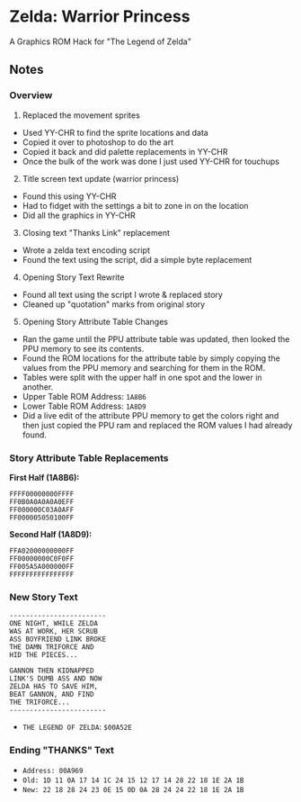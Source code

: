 # Zelda: Warrior Princess
A Graphics ROM Hack for "The Legend of Zelda"

## Notes

### Overview

1. Replaced the movement sprites
  - Used YY-CHR to find the sprite locations and data
  - Copied it over to photoshop to do the art
  - Copied it back and did palette replacements in YY-CHR
  - Once the bulk of the work was done I just used YY-CHR for touchups
2. Title screen text update (warrior princess)
  - Found this using YY-CHR
  - Had to fidget with the settings a bit to zone in on the location
  - Did all the graphics in YY-CHR
3. Closing text "Thanks Link" replacement
  - Wrote a zelda text encoding script
  - Found the text using the script, did a simple byte replacement
4. Opening Story Text Rewrite
  - Found all text using the script I wrote & replaced story
  - Cleaned up "quotation" marks from original story
5. Opening Story Attribute Table Changes
  - Ran the game until the PPU attribute table was updated, then looked
    the PPU memory to see its contents.
  - Found the ROM locations for the attribute table by simply copying the
    values from the PPU memory and searching for them in the ROM.
  - Tables were split with the upper half in one spot and the lower in another.
  - Upper Table ROM Address: `1A8B6`
  - Lower Table ROM Address: `1A8D9`
  - Did a live edit of the attribute PPU memory to get the colors right and
    then just copied the PPU ram and replaced the ROM values I had already
    found.


### Story Attribute Table Replacements

**First Half (1A8B6):**
```
FFFF00000000FFFF
FF0B0A0A0A0A0EFF
FF000000C03A0AFF
FF000005050100FF
```

**Second Half (1A8D9):**
```
FFA02000000000FF
FF00000000C0F0FF
FF005A5A000000FF
FFFFFFFFFFFFFFFF
```


### New Story Text
```
------------------------
ONE NIGHT, WHILE ZELDA
WAS AT WORK, HER SCRUB
ASS BOYFRIEND LINK BROKE
THE DAMN TRIFORCE AND
HID THE PIECES...

GANNON THEN KIDNAPPED
LINK'S DUMB ASS AND NOW
ZELDA HAS TO SAVE HIM,
BEAT GANNON, AND FIND
THE TRIFORCE...
------------------------
```

- `THE LEGEND OF ZELDA`: `$00A52E`

### Ending "THANKS" Text

- `Address: 00A969`
- `Old: 1D 11 0A 17 14 1C 24 15 12 17 14 28 22 18 1E 2A 1B`
- `New: 22 18 28 24 23 0E 15 0D 0A 28 24 24 22 18 1E 2A 1B`


